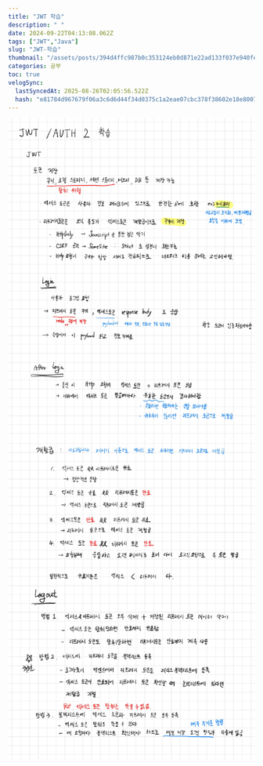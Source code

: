 ```yaml
---
title: "JWT 학습"
description: " "
date: 2024-09-22T04:13:08.062Z
tags: ["JWT","Java"]
slug: "JWT-학습"
thumbnail: "/assets/posts/394d4ffc987b0c353124eb0d871e22ad133f037e940fe02ac12fd555841ee02b.png"
categories: 공부
toc: true
velogSync:
  lastSyncedAt: 2025-08-26T02:05:56.522Z
  hash: "e81784d967679f06a3c6d6d44f34d0375c1a2eae07cbc378f38602e18e8007e9"
---
```


![](/assets/posts/394d4ffc987b0c353124eb0d871e22ad133f037e940fe02ac12fd555841ee02b.png)![](/assets/posts/f1ee5505c940a15696ad739b31ff1ca85cd92d2efb6a498a6a08a63176c2ac97.png)

